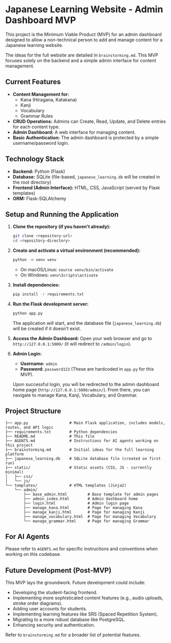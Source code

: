 # Japanese Learning Website - Admin Dashboard MVP

This project is the Minimum Viable Product (MVP) for an admin dashboard designed to allow a non-technical person to add and manage content for a Japanese learning website.

The ideas for the full website are detailed in `brainstorming.md`. This MVP focuses solely on the backend and a simple admin interface for content management.

## Current Features

*   **Content Management for:**
    *   Kana (Hiragana, Katakana)
    *   Kanji
    *   Vocabulary
    *   Grammar Rules
*   **CRUD Operations:** Admins can Create, Read, Update, and Delete entries for each content type.
*   **Admin Dashboard:** A web interface for managing content.
*   **Basic Authentication:** The admin dashboard is protected by a simple username/password login.

## Technology Stack

*   **Backend:** Python (Flask)
*   **Database:** SQLite (file-based, `japanese_learning.db` will be created in the root directory)
*   **Frontend (Admin Interface):** HTML, CSS, JavaScript (served by Flask templates)
*   **ORM:** Flask-SQLAlchemy

## Setup and Running the Application

1.  **Clone the repository (if you haven't already):**
    ```bash
    git clone <repository-url>
    cd <repository-directory>
    ```

2.  **Create and activate a virtual environment (recommended):**
    ```bash
    python -m venv venv
    ```
    *   On macOS/Linux: `source venv/bin/activate`
    *   On Windows: `venv\Scripts\activate`

3.  **Install dependencies:**
    ```bash
    pip install -r requirements.txt
    ```

4.  **Run the Flask development server:**
    ```bash
    python app.py
    ```
    The application will start, and the database file (`japanese_learning.db`) will be created if it doesn't exist.

5.  **Access the Admin Dashboard:**
    Open your web browser and go to `http://127.0.0.1:5000/` (it will redirect to `/admin/login`).

6.  **Admin Login:**
    *   **Username:** `admin`
    *   **Password:** `password123`
    (These are hardcoded in `app.py` for this MVP).

    Upon successful login, you will be redirected to the admin dashboard home page (`http://127.0.0.1:5000/admin/`). From there, you can navigate to manage Kana, Kanji, Vocabulary, and Grammar.

## Project Structure

```
├── app.py                  # Main Flask application, includes models, routes, and API logic
├── requirements.txt        # Python dependencies
├── README.md               # This file
├── AGENTS.md               # Instructions for AI agents working on this project
├── brainstorming.md        # Initial ideas for the full learning platform
├── japanese_learning.db    # SQLite database file (created on first run)
├── static/                 # Static assets (CSS, JS - currently minimal)
│   ├── css/
│   └── js/
└── templates/              # HTML templates (Jinja2)
    └── admin/
        ├── base_admin.html         # Base template for admin pages
        ├── admin_index.html        # Admin dashboard home
        ├── login.html              # Admin login page
        ├── manage_kana.html        # Page for managing Kana
        ├── manage_kanji.html       # Page for managing Kanji
        ├── manage_vocabulary.html  # Page for managing Vocabulary
        └── manage_grammar.html     # Page for managing Grammar
```

## For AI Agents

Please refer to `AGENTS.md` for specific instructions and conventions when working on this codebase.

## Future Development (Post-MVP)

This MVP lays the groundwork. Future development could include:
*   Developing the student-facing frontend.
*   Implementing more sophisticated content features (e.g., audio uploads, stroke order diagrams).
*   Adding user accounts for students.
*   Implementing learning features like SRS (Spaced Repetition System).
*   Migrating to a more robust database like PostgreSQL.
*   Enhancing security and authentication.

Refer to `brainstorming.md` for a broader list of potential features.
